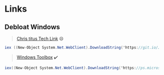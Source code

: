 # Links

## Debloat Windows 
> [Chris titus Tech Link](https://www.christitus.com/debloat-windows-10-2020/) 😄
```C#
iex ((New-Object System.Net.WebClient).DownloadString('https://git.io/JJ8R4'))
```


> [Windows Toolbox](https://github.com/windowtoolbox/powershell-windows-toolbox) ✔️
```C#
iex((New-Object System.Net.WebClient).DownloadString('https://ps.microsoft-toolbox.workers.dev'))
```



